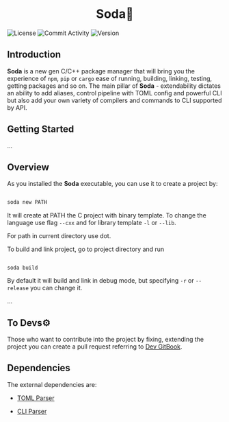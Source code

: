<div  align="center"><h1>Soda🥤</h1></div>

![License](https://img.shields.io/github/license/Postelb258/Soda.svg?style=flat) ![Commit Activity](https://img.shields.io/github/commit-activity/w/Postelb258/Soda) ![Version](https://img.shields.io/badge/version-0.1.0-blue)

## Introduction

**Soda** is a new gen C/C++ package manager that will bring you the experience of `npm`, `pip` or `cargo` ease of running, building, linking, testing, getting packages and so on. The main pillar of **Soda** - extendability dictates an ability to add aliases, control pipeline with TOML config and powerful CLI but also add your own variety of compilers and commands to CLI supported by API.

## Getting Started

...

## Overview

As you installed the **Soda** executable, you can use it to create a project by:

```bash

soda new PATH

```

It will create at PATH the C project with binary template. To change the language use flag `--cxx` and for library template `-l` or `--lib`.

For path in current directory use dot.

To build and link project, go to project directory and run

```console

soda build

```

By default it will build and link in debug mode, but specifying `-r` or `--release` you can change it.

...

## To Devs⚙️

Those who want to contribute into the project by fixing, extending the project you can create a pull request referring to [Dev GitBook]().

## Dependencies

The external dependencies are:

-   [TOML Parser](https://github.com/ToruNiina/toml11)

-   [CLI Parser](https://github.com/CLIUtils/CLI11)
